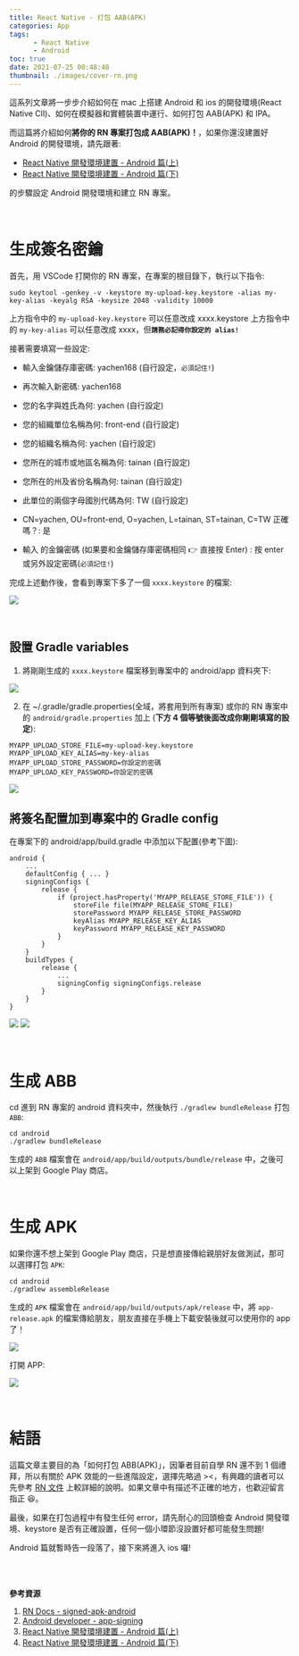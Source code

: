 ```yaml
---
title: React Native - 打包 AAB(APK)
categories: App
tags: 
      - React Native
      - Android
toc: true
date: 2021-07-25 00:48:48
thumbnail: ./images/cover-rn.png
---
```


這系列文章將一步步介紹如何在 mac 上搭建 Android 和 ios 的開發環境(React Native ClI)、如何在模擬器和實體裝置中運行、如何打包 AAB(APK) 和 IPA。

而這篇將介紹如何<b>將你的 RN 專案打包成 AAB(APK)！</b>，如果你還沒建置好 Android 的開發環境，請先跟著:
- [React Native 開發環境建置 - Android 篇(上)](https://yachen168.github.io/article/rn-environment-android.html#more)
- [React Native 開發環境建置 - Android 篇(下)](https://yachen168.github.io/article/rn-hello-world.html#more)
  
的步驟設定 Android 開發環境和建立 RN 專案。

<!-- more -->

<br/>

# 生成簽名密鑰
首先，用 VSCode 打開你的 RN 專案，在專案的根目錄下，執行以下指令:
```shell
sudo keytool -genkey -v -keystore my-upload-key.keystore -alias my-key-alias -keyalg RSA -keysize 2048 -validity 10000
```

上方指令中的 `my-upload-key.keystore` 可以任意改成 xxxx.keystore
上方指令中的 `my-key-alias` 可以任意改成 xxxx，但<b>`請務必記得你設定的 alias!`</b>

接著需要填寫一些設定:
- 輸入金鑰儲存庫密碼: yachen168 (自行設定，`必須記住!`)
- 再次輸入新密碼: yachen168
- 您的名字與姓氏為何: yachen (自行設定)
- 您的組織單位名稱為何: front-end (自行設定)
- 您的組織名稱為何: yachen    (自行設定)
- 您所在的城市或地區名稱為何: tainan    (自行設定)
- 您所在的州及省份名稱為何: tainan   (自行設定)
- 此單位的兩個字母國別代碼為何: TW   (自行設定)
- CN=yachen, OU=front-end, O=yachen, L=tainan, ST=tainan, C=TW 正確嗎？: 是

- 輸入 <my-key-alias> 的金鑰密碼 (如果要和金鑰儲存庫密碼相同 👉 直接按 Enter) : 按 enter 或另外設定密碼(`必須記住!`)

完成上述動作後，會看到專案下多了一個 `xxxx.keystore` 的檔案:

![](./rn-apk/keystore-1.png)

<br/>

## 設置 Gradle variables
1. 將剛剛生成的 `xxxx.keystore` 檔案移到專案中的 android/app 資料夾下:

![](./rn-apk/keystore-2.png)

2. 在 ~/.gradle/gradle.properties(全域，將套用到所有專案) 或你的 RN 專案中的 `android/gradle.properties` 加上 (<b>下方 4 個等號後面改成你剛剛填寫的設定</b>):

```shell
MYAPP_UPLOAD_STORE_FILE=my-upload-key.keystore
MYAPP_UPLOAD_KEY_ALIAS=my-key-alias
MYAPP_UPLOAD_STORE_PASSWORD=你設定的密碼
MYAPP_UPLOAD_KEY_PASSWORD=你設定的密碼

```

![](./rn-apk/keystore-5.png)

## 將簽名配置加到專案中的 Gradle config
在專案下的 android/app/build.gradle 中添加以下配置(參考下圖):

```shell
android {
    ...
    defaultConfig { ... }
    signingConfigs {
        release {
            if (project.hasProperty('MYAPP_RELEASE_STORE_FILE')) {
                storeFile file(MYAPP_RELEASE_STORE_FILE)
                storePassword MYAPP_RELEASE_STORE_PASSWORD
                keyAlias MYAPP_RELEASE_KEY_ALIAS
                keyPassword MYAPP_RELEASE_KEY_PASSWORD
            }
        }
    }
    buildTypes {
        release {
            ...
            signingConfig signingConfigs.release
        }
    }
}
```

![](./rn-apk/keystore-3.png)
![](./rn-apk/keystore-4.png)

<br/>

# 生成 ABB
cd 進到 RN 專案的 android 資料夾中，然後執行 `./gradlew bundleRelease` 打包 `ABB`:

```shell
cd android
./gradlew bundleRelease
```
生成的 `ABB` 檔案會在 `android/app/build/outputs/bundle/release` 中，之後可以上架到 Google Play 商店。

</br>

# 生成 APK
如果你還不想上架到 Google Play 商店，只是想直接傳給親朋好友做測試，那可以選擇打包 `APK`:
```shell
cd android
./gradlew assembleRelease
```
生成的 `APK` 檔案會在 `android/app/build/outputs/apk/release` 中，將 `app-release.apk` 的檔案傳給朋友，朋友直接在手機上下載安裝後就可以使用你的 app 了！

![](./rn-apk/apk-1.png)

打開 APP:

![](./rn-apk/apk-2.png)


<br/>

# 結語
這篇文章主要目的為「如何打包 ABB(APK)」，因筆者目前自學 RN 還不到 1 個禮拜，所以有關於 APK 效能的一些進階設定，選擇先略過 ><，有興趣的讀者可以先參考 [RN 文件](https://reactnative.dev/docs/signed-apk-android) 上較詳細的說明。如果文章中有描述不正確的地方，也歡迎留言指正 😆。

最後，如果在打包過程中有發生任何 error，請先耐心的回頭檢查 Android 開發環境、keystore 是否有正確設置，任何一個小環節沒設置好都可能發生問題!

Android 篇就暫時告一段落了，接下來將進入 ios 囉!

<br/>
<br/>

<b>參考資源</b>
1. [RN Docs - signed-apk-android](https://reactnative.dev/docs/signed-apk-android)
2. [Android developer - app-signing](https://developer.android.com/studio/publish/app-signing)
3. [React Native 開發環境建置 - Android 篇(上)](https://yachen168.github.io/article/rn-environment-android.html#more)
4. [React Native 開發環境建置 - Android 篇(下)](https://yachen168.github.io/article/rn-hello-world.html#more)
  
